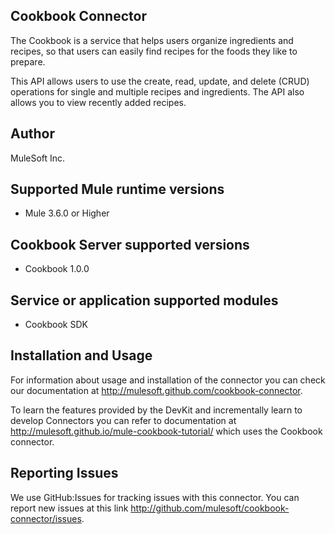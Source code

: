 ## Cookbook Connector

The Cookbook is a service that helps users organize ingredients and recipes, so that users can easily find recipes for the foods they like to prepare.

This API allows users to use the create, read, update, and delete (CRUD) operations for single and multiple recipes and ingredients. The API also allows you to view recently added recipes.

## Author
MuleSoft Inc.

## Supported Mule runtime versions
* Mule 3.6.0 or Higher

## Cookbook Server supported versions
* Cookbook 1.0.0

## Service or application supported modules
* Cookbook SDK

## Installation and Usage
For information about usage and installation of the connector you can check our documentation at http://mulesoft.github.com/cookbook-connector.

To learn the features provided by the DevKit and incrementally learn to develop Connectors you can refer to documentation at http://mulesoft.github.io/mule-cookbook-tutorial/ which uses the Cookbook connector.

## Reporting Issues

We use GitHub:Issues for tracking issues with this connector. You can report new issues at this link http://github.com/mulesoft/cookbook-connector/issues.
